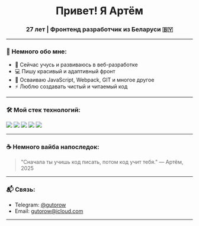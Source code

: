 <h1 align="center">Привет! Я Артём</h1>
<h3 align="center">27 лет | Фронтенд разработчик из Беларуси 🇧🇾</h3>

---

### 🚀 Немного обо мне:

- 🔭 Сейчас учусь и развиваюсь в веб-разработке  
- 💻 Пишу красивый и адаптивный фронт  
- 🌱 Осваиваю JavaScript, Webpack, GIT и многое другое  
- ⚡ Люблю создавать чистый и читаемый код

---

### 🛠️ Мой стек технологий:

<p align="left">
  <img src="https://img.shields.io/badge/-HTML5-E34F26?style=for-the-badge&logo=html5&logoColor=white" />
  <img src="https://img.shields.io/badge/-CSS3-1572B6?style=for-the-badge&logo=css3&logoColor=white" />
  <img src="https://img.shields.io/badge/-JavaScript-F7DF1E?style=for-the-badge&logo=javascript&logoColor=black" />
  <img src="https://img.shields.io/badge/-Webpack-8DD6F9?style=for-the-badge&logo=webpack&logoColor=black" />
  <img src="https://img.shields.io/badge/-Git-F05032?style=for-the-badge&logo=git&logoColor=white" />
</p>

---


### ☕ Немного вайба напоследок:

> "Сначала ты учишь код писать, потом код учит тебя." — Артём, 2025

---

### 📬 Связь:

- Telegram: [@gutorow](https://t.me/gutorow)  
- Email: gutorow@icloud.com  

---
